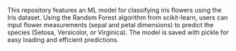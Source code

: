 This repository features an ML model for classifying iris flowers using the Iris dataset. Using the Random Forest algorithm from scikit-learn, users can input flower measurements (sepal and petal dimensions) to predict the species (Setosa, Versicolor, or Virginica). The model is saved with pickle for easy loading and efficient predictions.